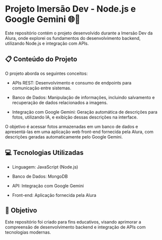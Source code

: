 # Projeto Imersão Dev - Node.js e Google Gemini 🌐📸

Este repositório contém o projeto desenvolvido durante a Imersão Dev da Alura, onde explorei os fundamentos do desenvolvimento backend, utilizando Node.js e integração com APIs.

## 📋 Conteúdo do Projeto
O projeto aborda os seguintes conceitos:

- APIs REST: Desenvolvimento e consumo de endpoints para comunicação entre sistemas.

- Banco de Dados: Manipulação de informações, incluindo salvamento e recuperação de dados relacionados a imagens.

- Integração com Google Gemini: Geração automática de descrições para fotos, utilizando IA, e exibição dessas descrições na interface.

O objetivo é acessar fotos armazenadas em um banco de dados e apresentá-las em uma aplicação web front-end fornecida pela Alura, com descrições geradas automaticamente pelo Google Gemini.

## 💻 Tecnologias Utilizadas

- Linguagem: JavaScript (Node.js)
  
- Banco de Dados: MongoDB

- API: Integração com Google Gemini
  
- Front-end: Aplicação fornecida pela Alura

## 🎯 Objetivo

Este repositório foi criado para fins educativos, visando aprimorar a compreensão de desenvolvimento backend e integração de APIs com tecnologias modernas.
